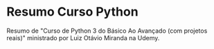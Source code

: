 # Resumo Curso Python

Resumo de "Curso de Python 3 do Básico Ao Avançado (com projetos reais)" ministrado por Luiz Otávio Miranda na Udemy.